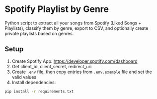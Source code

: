 # Spotify Playlist by Genre

Python script to extract all your songs from Spotify (Liked Songs + Playlists), classify them by genre, export to CSV, and optionally create private playlists based on genres.

## Setup

1. Create Spotify App: https://developer.spotify.com/dashboard
2. Get client_id, client_secret, redirect_uri
3. Create `.env` file, then copy entries from `.env.example` file and set the valid values
4. Install dependencies:
```bash
pip install -r requirements.txt
```
